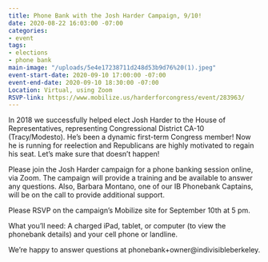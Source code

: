 ```yaml
---
title: Phone Bank with the Josh Harder Campaign, 9/10!
date: 2020-08-22 16:03:00 -07:00
categories:
- event
tags:
- elections
- phone bank
main-image: "/uploads/5e4e17238711d248d53b9d76%20(1).jpeg"
event-start-date: 2020-09-10 17:00:00 -07:00
event-end-date: 2020-09-10 18:30:00 -07:00
Location: Virtual, using Zoom
RSVP-link: https://www.mobilize.us/harderforcongress/event/283963/
---
```


In 2018 we successfully helped elect Josh Harder to the House of Representatives, representing Congressional District CA-10 (Tracy/Modesto). He’s been a dynamic first-term Congress member! Now he is running for reelection and Republicans are highly motivated to regain his seat. Let’s make sure that doesn’t happen!

Please join the Josh Harder campaign for a phone banking session online, via Zoom. The campaign will provide a training and be available to answer any questions. Also, Barbara Montano, one of our IB Phonebank Captains, will be on the call to provide additional support.

Please RSVP on the campaign’s Mobilize site for September 10th at 5 pm.

What you’ll need: A charged iPad, tablet, or computer (to view the phonebank details) and your cell phone or landline.

We’re happy to answer questions at phonebank+owner@indivisibleberkeley. 